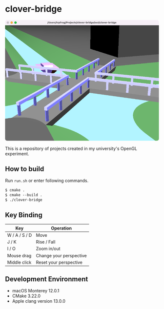 # clover-bridge

![world](world.png)

This is a repository of projects created in my university's OpenGL experiment.



## How to build

Run `run.sh` or enter following commands.

```
$ cmake .
$ cmake --build .
$ ./clover-bridge
```



## Key Binding

| Key           | Operation               |
| ------------- | ----------------------- |
| W / A / S / D | Move                    |
| J / K         | Rise / Fall             |
| I / O         | Zoom in/out             |
| Mouse drag    | Change your perspective |
| Middle click  | Reset your perspective  |



## Development Environment

- macOS Monterey 12.0.1
- CMake 3.22.0
- Apple clang version 13.0.0
